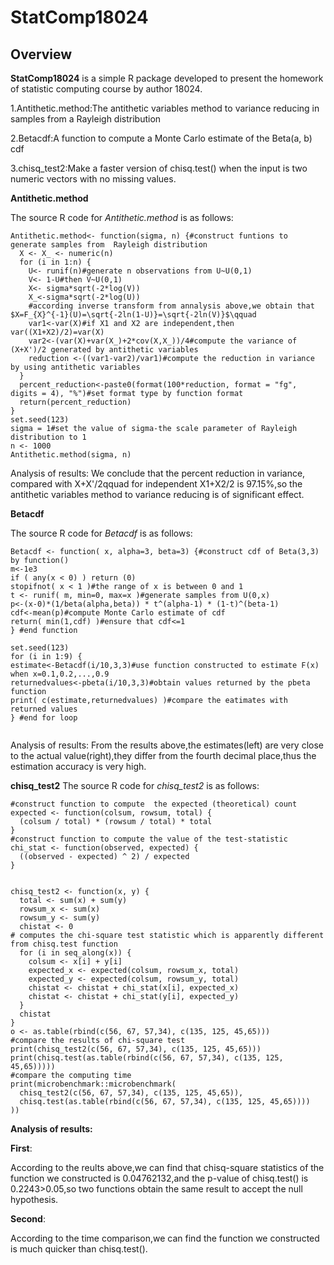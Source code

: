 # StatComp18024

## Overview
__StatComp18024__ is a simple R package developed to present the homework of statistic computing course by author 18024.

1.Antithetic.method:The antithetic variables method to variance reducing in samples from a Rayleigh distribution

2.Betacdf:A function to compute a Monte Carlo estimate of the Beta(a, b) cdf

3.chisq_test2:Make a faster version of chisq.test() when the input is two numeric vectors with no missing values.


__Antithetic.method__

The source R code for _Antithetic.method_ is as follows:

```{r,eval=FALSE}
Antithetic.method<- function(sigma, n) {#construct funtions to generate samples from  Rayleigh distribution
  X <- X_ <- numeric(n)
  for (i in 1:n) {
    U<- runif(n)#generate n observations from U~U(0,1)
    V<- 1-U#then V~U(0,1)
    X<- sigma*sqrt(-2*log(V))
    X_<-sigma*sqrt(-2*log(U))
    #according inverse transform from annalysis above,we obtain that $X=F_{X}^{-1}(U)=\sqrt{-2ln(1-U)}=\sqrt{-2ln(V)}$\qquad
    var1<-var(X)#if X1 and X2 are independent,then var((X1+X2)/2)=var(X)
    var2<-(var(X)+var(X_)+2*cov(X,X_))/4#compute the variance of (X+X')/2 generated by antithetic variables
    reduction <-((var1-var2)/var1)#compute the reduction in variance by using antithetic variables
  }
  percent_reduction<-paste0(format(100*reduction, format = "fg", digits = 4), "%")#set format type by function format
  return(percent_reduction)
}
set.seed(123)
sigma = 1#set the value of sigma-the scale parameter of Rayleigh distribution to 1
n <- 1000
Antithetic.method(sigma, n)
```
 Analysis of results:
We conclude that the percent reduction in variance, compared with X+X'/2qquad for independent X1+X2/2 is 97.15%,so the antithetic variables method to variance reducing is of significant effect.




__Betacdf__

The source R code for _Betacdf_ is as follows:
```{r}
Betacdf <- function( x, alpha=3, beta=3) {#construct cdf of Beta(3,3) by function()
m<-1e3
if ( any(x < 0) ) return (0)
stopifnot( x < 1 )#the range of x is between 0 and 1
t <- runif( m, min=0, max=x )#generate samples from U(0,x)
p<-(x-0)*(1/beta(alpha,beta)) * t^(alpha-1) * (1-t)^(beta-1)
cdf<-mean(p)#compute Monte Carlo estimate of cdf
return( min(1,cdf) )#ensure that cdf<=1
} #end function

set.seed(123)
for (i in 1:9) {
estimate<-Betacdf(i/10,3,3)#use function constructed to estimate F(x) when x=0.1,0.2,...,0.9
returnedvalues<-pbeta(i/10,3,3)#obtain values returned by the pbeta function
print( c(estimate,returnedvalues) )#compare the eatimates with returned values
} #end for loop


```

Analysis of results:
From the results above,the estimates(left) are very close to the actual value(right),they differ from the fourth decimal place,thus the estimation accuracy is very high.



__chisq_test2__
The source R code for _chisq_test2_ is as follows:

```{r,eval=FALSE}
#construct function to compute  the expected (theoretical) count
expected <- function(colsum, rowsum, total) {
  (colsum / total) * (rowsum / total) * total
}
#construct function to compute the value of the test-statistic
chi_stat <- function(observed, expected) {
  ((observed - expected) ^ 2) / expected
}


chisq_test2 <- function(x, y) {
  total <- sum(x) + sum(y)
  rowsum_x <- sum(x)
  rowsum_y <- sum(y)
  chistat <- 0
# computes the chi-square test statistic which is apparently different from chisq.test function
  for (i in seq_along(x)) {
    colsum <- x[i] + y[i]
    expected_x <- expected(colsum, rowsum_x, total)
    expected_y <- expected(colsum, rowsum_y, total)
    chistat <- chistat + chi_stat(x[i], expected_x)
    chistat <- chistat + chi_stat(y[i], expected_y)
  }
  chistat
}
o <- as.table(rbind(c(56, 67, 57,34), c(135, 125, 45,65)))
#compare the results of chi-square test
print(chisq_test2(c(56, 67, 57,34), c(135, 125, 45,65)))
print(chisq.test(as.table(rbind(c(56, 67, 57,34), c(135, 125, 45,65)))))
#compare the computing time
print(microbenchmark::microbenchmark(
  chisq_test2(c(56, 67, 57,34), c(135, 125, 45,65)),
  chisq.test(as.table(rbind(c(56, 67, 57,34), c(135, 125, 45,65))))
))
```
**Analysis of results:**

**First**:

According to the reults above,we can find that chisq-square statistics of the function we constructed is 0.04762132,and the p-value of chisq.test() is  0.2243>0.05,so two functions obtain the same result to accept the null hypothesis.

**Second**:

According to the time comparison,we can find the function we constructed is much quicker than chisq.test().



